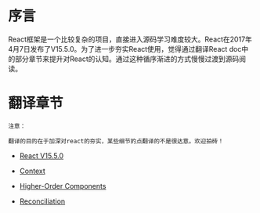 # 序言
React框架是一个比较复杂的项目，直接进入源码学习难度较大。React在2017年4月7日发布了V15.5.0。为了进一步夯实React使用，觉得通过翻译React doc中的部分章节来提升对React的认知。通过这种循序渐进的方式慢慢过渡到源码阅读。

# 翻译章节
```
注意：

翻译的目的在于加深对react的夯实，某些细节的点翻译的不是很达意。欢迎拍砖！
```
- [React V15.5.0](./React-v15_5_0.md)

- [Context](./context.md)

- [Higher-Order Components](./Higher-Order-Components.md)

- [Reconciliation](./reconciliation.md)